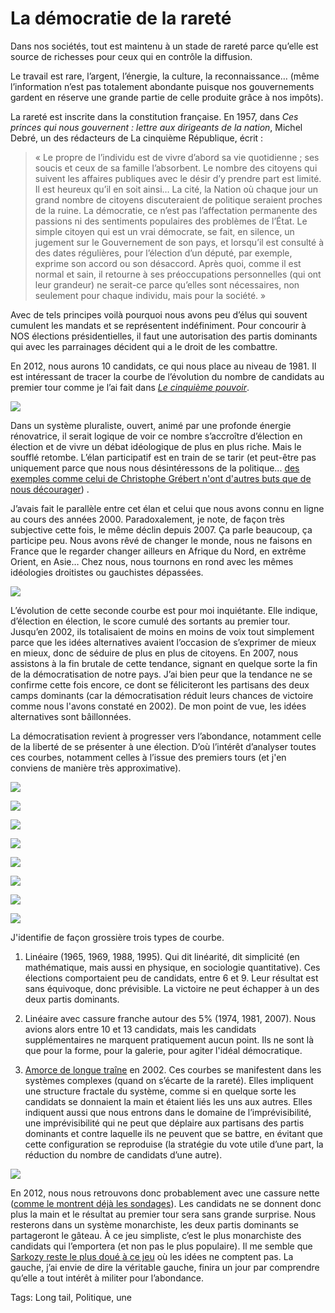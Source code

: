 # La démocratie de la rareté

Dans nos sociétés, tout est maintenu à un stade de rareté parce qu’elle est source de richesses pour ceux qui en contrôle la diffusion.

Le travail est rare, l’argent, l’énergie, la culture, la reconnaissance… (même l’information n’est pas totalement abondante puisque nos gouvernements gardent en réserve une grande partie de celle produite grâce à nos impôts).

La rareté est inscrite dans la constitution française. En 1957, dans *Ces princes qui nous gouvernent : lettre aux dirigeants de la nation*, Michel Debré, un des rédacteurs de La cinquième République, écrit :

> « Le propre de l’individu est de vivre d’abord sa vie quotidienne ; ses soucis et ceux de sa famille l’absorbent. Le nombre des citoyens qui suivent les affaires publiques avec le désir d’y prendre part est limité. Il est heureux qu’il en soit ainsi… La cité, la Nation où chaque jour un grand nombre de citoyens discuteraient de politique seraient proches de la ruine. La démocratie, ce n’est pas l’affectation permanente des passions ni des sentiments populaires des problèmes de l’État. Le simple citoyen qui est un vrai démocrate, se fait, en silence, un jugement sur le Gouvernement de son pays, et lorsqu’il est consulté à des dates régulières, pour l’élection d’un député, par exemple, exprime son accord ou son désaccord. Après quoi, comme il est normal et sain, il retourne à ses préoccupations personnelles (qui ont leur grandeur) ne serait-ce parce qu’elles sont nécessaires, non seulement pour chaque individu, mais pour la société. »

Avec de tels principes voilà pourquoi nous avons peu d’élus qui souvent cumulent les mandats et se représentent indéfiniment. Pour concourir à NOS élections présidentielles, il faut une autorisation des partis dominants qui avec les parrainages décident qui a le droit de les combattre.

En 2012, nous aurons 10 candidats, ce qui nous place au niveau de 1981. Il est intéressant de tracer la courbe de l’évolution du nombre de candidats au premier tour comme je l’ai fait dans [*Le cinquième pouvoir*](http://blog.tcrouzet.com/le-cinquieme-pouvoir/).

![](http://blog.tcrouzet.comhttps://tcrouzet.com/images_tc/2012/03/2012_1.png)

Dans un système pluraliste, ouvert, animé par une profonde énergie rénovatrice, il serait logique de voir ce nombre s’accroître d’élection en élection et de vivre un débat idéologique de plus en plus riche. Mais le soufflé retombe. L’élan participatif est en train de se tarir (et peut-être pas uniquement parce que nous nous désintéressons de la politique... [des exemples comme celui de Christophe Grébert n'ont d'autres buts que de nous décourager](http://blog.tcrouzet.com/2012/03/18/petit-message-aux-bayouristes/)) .

J’avais fait le parallèle entre cet élan et celui que nous avons connu en ligne au cours des années 2000. Paradoxalement, je note, de façon très subjective cette fois, le même déclin depuis 2007. Ça parle beaucoup, ça participe peu. Nous avons rêvé de changer le monde, nous ne faisons en France que le regarder changer ailleurs en Afrique du Nord, en extrême Orient, en Asie… Chez nous, nous tournons en rond avec les mêmes idéologies droitistes ou gauchistes dépassées.

![](http://blog.tcrouzet.comhttps://tcrouzet.com/images_tc/2012/03/2012_3.png)

L’évolution de cette seconde courbe est pour moi inquiétante. Elle indique, d’élection en élection, le score cumulé des sortants au premier tour. Jusqu’en 2002, ils totalisaient de moins en moins de voix tout simplement parce que les idées alternatives avaient l’occasion de s’exprimer de mieux en mieux, donc de séduire de plus en plus de citoyens. En 2007, nous assistons à la fin brutale de cette tendance, signant en quelque sorte la fin de la démocratisation de notre pays. J’ai bien peur que la tendance ne se confirme cette fois encore, ce dont se féliciteront les partisans des deux camps dominants (car la démocratisation réduit leurs chances de victoire comme nous l'avons constaté en 2002). De mon point de vue, les idées alternatives sont bâillonnées.

La démocratisation revient à progresser vers l’abondance, notamment celle de la liberté de se présenter à une élection. D’où l’intérêt d’analyser toutes ces courbes, notamment celles à l’issue des premiers tours (et j'en conviens de manière très approximative).

![](http://blog.tcrouzet.comhttps://tcrouzet.com/images_tc/2012/03/1965.png)

![](http://blog.tcrouzet.comhttps://tcrouzet.com/images_tc/2012/03/1969.png)

![](http://blog.tcrouzet.comhttps://tcrouzet.com/images_tc/2012/03/1974.png)

![](http://blog.tcrouzet.comhttps://tcrouzet.com/images_tc/2012/03/1981.png)

![](http://blog.tcrouzet.comhttps://tcrouzet.com/images_tc/2012/03/1988.png)

![](http://blog.tcrouzet.comhttps://tcrouzet.com/images_tc/2012/03/1995.png)

![](http://blog.tcrouzet.comhttps://tcrouzet.com/images_tc/2012/03/2002.png)

![](http://blog.tcrouzet.comhttps://tcrouzet.com/images_tc/2012/03/2007.png)

J'identifie de façon grossière trois types de courbe.

1. Linéaire (1965, 1969, 1988, 1995). Qui dit linéarité, dit simplicité (en mathématique, mais aussi en physique, en sociologie quantitative). Ces élections comportaient peu de candidats, entre 6 et 9. Leur résultat est sans équivoque, donc prévisible. La victoire ne peut échapper à un des deux partis dominants.

2. Linéaire avec cassure franche autour des 5% (1974, 1981, 2007). Nous avions alors entre 10 et 13 candidats, mais les candidats supplémentaires ne marquent pratiquement aucun point. Ils ne sont là que pour la forme, pour la galerie, pour agiter l'idéal démocratique.

3. [Amorce de longue traîne](http://blog.tcrouzet.com/2007/04/23/panurgisme-democratique/) en 2002. Ces courbes se manifestent dans les systèmes complexes (quand on s’écarte de la rareté). Elles impliquent une structure fractale du système, comme si en quelque sorte les candidats se donnaient la main et étaient liés les uns aux autres. Elles indiquent aussi que nous entrons dans le domaine de l’imprévisibilité, une imprévisibilité qui ne peut que déplaire aux partisans des partis dominants et contre laquelle ils ne peuvent que se battre, en évitant que cette configuration se reproduise (la stratégie du vote utile d’une part, la réduction du nombre de candidats d’une autre).

![](http://blog.tcrouzet.comhttps://tcrouzet.com/images_tc/2012/03/2012.png)

En 2012, nous nous retrouvons donc probablement avec une cassure nette ([comme le montrent déjà les sondages](http://www.sondages-en-france.fr/sondages/Elections/Pr%C3%A9sidentielles%202012#pq4442)). Les candidats ne se donnent donc plus la main et le résultat au premier tour sera sans grande surprise. Nous resterons dans un système monarchiste, les deux partis dominants se partageront le gâteau. À ce jeu simpliste, c’est le plus monarchiste des candidats qui l’emportera (et non pas le plus populaire). Il me semble que [Sarkozy reste le plus doué à ce jeu](http://blog.tcrouzet.com/2012/01/18/francois-hollande-ne-sera-pas-president/) où les idées ne comptent pas. La gauche, j’ai envie de dire la véritable gauche, finira un jour par comprendre qu’elle a tout intérêt à militer pour l’abondance.

Tags: Long tail, Politique, une